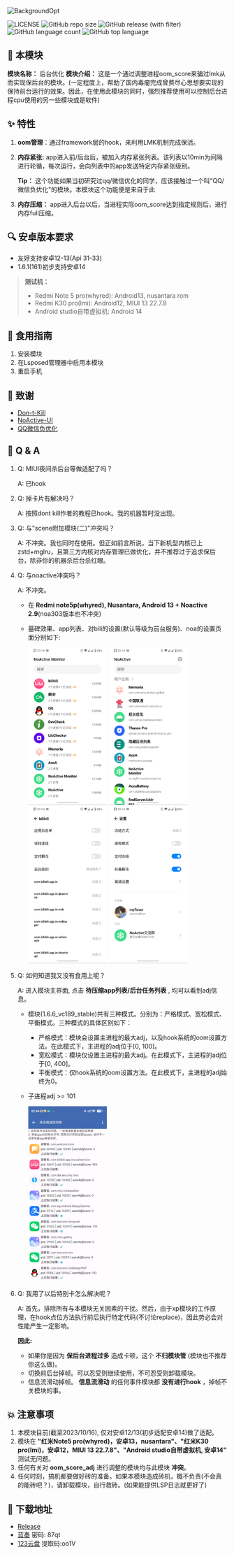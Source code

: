 ![BackgroundOpt](https://socialify.git.ci/XingC123/BackgroundOpt/image?language=1&name=1&owner=1&theme=Light)



![LICENSE](https://img.shields.io/github/license/XingC123/BackgroundOpt)
![GitHub repo size](https://img.shields.io/github/repo-size/XingC123/BackgroundOpt)
![GitHub release (with filter)](https://img.shields.io/github/v/release/XingC123/BackgroundOpt)
![GitHub language count](https://img.shields.io/github/languages/count/XingC123/BackgroundOpt)
![GitHub top language](https://img.shields.io/github/languages/top/XingC123/BackgroundOpt)



## 🔮 本模块

**模块名称：** 后台优化
**模块介绍：** 这是一个通过调整进程oom_score来骗过lmk从而实现保后台的模块。(一定程度上，帮助了国内毒瘤完成曾费尽心思想要实现的保持前台运行的效果。因此，在使用此模块的同时，强烈推荐使用可以控制后台进程cpu使用的另一些模块或是软件)



## ✨ 特性

1. **oom管理**：通过framework层的hook，来利用LMK机制完成保活。

2. **内存紧张:** app进入前/后台后，被加入内存紧张列表。该列表以10min为间隔进行轮循，每次运行，会向列表中的app发送特定内存紧张级别。

   **Tip：** 这个功能如果当初研究过qq/微信优化的同学，应该接触过一个叫"QQ/微信负优化"的模块。本模块这个功能便是来自于此

3. **内存压缩：** app进入后台以后，当进程实际oom_score达到指定规则后，进行内存full压缩。



## 🔍 安卓版本要求

- 友好支持安卓12-13(Api 31-33)
- 1.6.1(161)初步支持安卓14

> **测试机：**
>
> - Redmi Note 5 pro(whyred): Android13, nusantara rom
> - Redmi K30 pro(lmi): Android12, MIUI 13 22.7.8
> - Android studio自带虚拟机: Android 14



## 📕 食用指南

1. 安装模块
2. 在Lsposed管理器中启用本模块
3. 重启手机



## 💖 致谢

- [Don-t-Kill](https://github.com/UISSD/Don-t-Kill)
- [NoActive-UI](https://github.com/myflavor/NoActive-UI)
- [QQ微信负优化](https://gitee.com/keytoolazy/mapdepot)



## 💫 Q & A

1. Q: MIUI夜间杀后台等做适配了吗？

   A: 已hook

2. Q: 掉卡片有解决吗？

   A: 按照dont kill作者的教程已hook。我的机器暂时没出现。

3. Q: 与"scene附加模块(二)"冲突吗？

   A: 不冲突。我也同时在使用。但正如前言所说，当下新机型内核已上zstd+mglru，且第三方内核对内存管理已做优化，并不推荐过于追求保后台，除非你的机器杀后台杀红眼。

4. Q: 与noactive冲突吗？

   A: 不冲突。

    - 在 **Redmi note5p(whyred), Nusantara, Android 13 + Noactive 2.9**(noa303版本也不冲突)

    - 墓碑效果、app列表、对bili的设置(默认等级为前台服务)、noa的设置页面分别如下:

      <img src="resources/images/墓碑效果.png" width="180" height="360">
      <img src="resources/images/Noactive的app列表.png" width="180" height="360">
      <img src="resources/images/Noactive对某app的设置.png" width="180" height="360">
      <img src="resources/images/Noactive设置.png" width="180" height="360">

5. Q: 如何知道我又没有食用上呢？

   A: 进入模块主界面, 点击 **待压缩app列表/后台任务列表** , 均可以看到adj信息。

    - 模块(1.6.6_vc189_stable)共有三种模式。分别为：严格模式、宽松模式、平衡模式。三种模式的具体区别如下：

      - 严格模式：模块会设置主进程的最大adj，以及hook系统的oom设置方法。在此模式下，主进程的adj位于[0, 100]。
      - 宽松模式：模块仅设置主进程的最大adj。在此模式下，主进程的adj位于[0, 400]。
      - 平衡模式：仅hook系统的oom设置方法。在此模式下，主进程的adj始终为0。

    - 子进程adj >= 101

      <img src="resources/images/待压缩列表app的adj展示.jpg" width="180">

6. Q: 我用了以后特别卡怎么解决呢？

   A: 首先，排除所有与本模块无关因素的干扰。然后，由于xp模块的工作原理，在hook点位方法执行前后执行特定代码(不讨论replace)，因此势必会对性能产生一定影响。

   **因此:**

    - 如果你是因为 **保后台进程过多** 造成卡顿，这个 **不归模块管** (模块也不推荐你这么做)。
    - 切换前后台掉帧。可以忍受则继续使用，不可忍受则卸载模块。
    - 信息流滑动掉帧。 **信息流滑动** 的任何事件模块都 **没有进行hook** ，掉帧不关模块的事。



## 💥 注意事项

1. 本模块目前(截至2023/10/16), 仅对安卓12/13(初步适配安卓14)做了适配。
2. 模块在 **"红米Note5 pro(whyred)，安卓13，nusantara"、"红米K30 pro(lmi)，安卓12，MIUI 13 22.7.8"、"Android studio自带虚拟机, 安卓14"** 测试无问题。
3. 任何有关对 **oom_score_adj** 进行调整的模块均与此模块 **冲突**。
4. 任何时刻，搞机都要做好砖的准备。如果本模块造成砖机，概不负责(不会真的能砖吧？)，请卸载模块，自行救砖。(如果能提供LSP日志就更好了)



## 📌 下载地址

- [Release](https://github.com/XingC123/BackgroundOpt/releases)
- [蓝奏](https://wwok.lanzoub.com/b0fb3n5cf) 密码: 87qt
- [123云盘](https://www.123pan.com/s/EDCTjv-KBa93.html) 提取码:oo1V